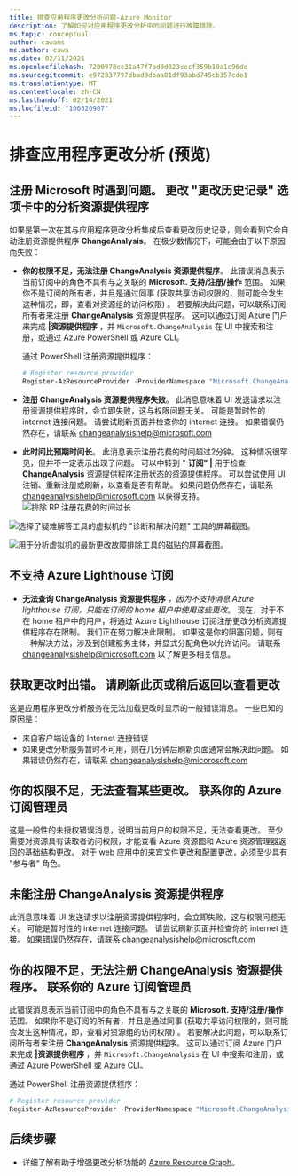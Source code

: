 ```yaml
---
title: 排查应用程序更改分析问题-Azure Monitor
description: 了解如何对应用程序更改分析中的问题进行故障排除。
ms.topic: conceptual
author: cawams
ms.author: cawa
ms.date: 02/11/2021
ms.openlocfilehash: 7200978ce31a47f7bd0d023cecf359b10a1c96de
ms.sourcegitcommit: e972837797dbad9dbaa01df93abd745cb357cde1
ms.translationtype: MT
ms.contentlocale: zh-CN
ms.lasthandoff: 02/14/2021
ms.locfileid: "100520907"
---
```

# <a name="troubleshoot-application-change-analysis-preview"></a>排查应用程序更改分析 (预览) 

## <a name="having-trouble-registering-microsoft-change-analysis-resource-provider-from-change-history-tab"></a>注册 Microsoft 时遇到问题。 更改 "更改历史记录" 选项卡中的分析资源提供程序

如果是第一次在其与应用程序更改分析集成后查看更改历史记录，则会看到它会自动注册资源提供程序 **ChangeAnalysis**。 在极少数情况下，可能会由于以下原因而失败：

- **你的权限不足，无法注册 ChangeAnalysis 资源提供程序**。 此错误消息表示当前订阅中的角色不具有与之关联的 **Microsoft. 支持/注册/操作** 范围。 如果你不是订阅的所有者，并且是通过同事 (获取共享访问权限的，则可能会发生这种情况，即，查看对资源组的访问权限) 。 若要解决此问题，可以联系订阅所有者来注册 **ChangeAnalysis** 资源提供程序。 这可以通过订阅 Azure 门户来完成 **|资源提供程序** ，并 ```Microsoft.ChangeAnalysis``` 在 UI 中搜索和注册，或通过 Azure PowerShell 或 Azure CLI。

    通过 PowerShell 注册资源提供程序：
    ```PowerShell
    # Register resource provider
    Register-AzResourceProvider -ProviderNamespace "Microsoft.ChangeAnalysis"
    ```

- **注册 ChangeAnalysis 资源提供程序失败**。 此消息意味着 UI 发送请求以注册资源提供程序时，会立即失败，这与权限问题无关。 可能是暂时性的 internet 连接问题。 请尝试刷新页面并检查你的 internet 连接。 如果错误仍然存在，请联系 changeanalysishelp@microsoft.com

- **此时间比预期时间长**。 此消息表示注册花费的时间超过2分钟。 这种情况很罕见，但并不一定表示出现了问题。 可以中转到 " **订阅" |** 用于检查 **ChangeAnalysis** 资源提供程序注册状态的资源提供程序。 可以尝试使用 UI 注销、重新注册或刷新，以查看是否有帮助。 如果问题仍然存在，请联系 changeanalysishelp@microsoft.com 以获得支持。
    ![排除 RP 注册花费的时间过长](./media/change-analysis/troubleshoot-registration-taking-too-long.png)

![选择了疑难解答工具的虚拟机的 "诊断和解决问题" 工具的屏幕截图。](./media/change-analysis/vm-dnsp-troubleshootingtools.png)

![用于分析虚拟机的最新更改故障排除工具的磁贴的屏幕截图。](./media/change-analysis/analyze-recent-changes.png)

## <a name="azure-lighthouse-subscription-is-not-supported"></a>不支持 Azure Lighthouse 订阅

- **无法查询 ChangeAnalysis 资源提供程序** *，因为不支持消息 Azure lighthouse 订阅，只能在订阅的 home 租户中使用这些更改*。 现在，对于不在 home 租户中的用户，将通过 Azure Lighthouse 订阅注册更改分析资源提供程序存在限制。 我们正在努力解决此限制。 如果这是你的阻塞问题，则有一种解决方法，涉及到创建服务主体，并显式分配角色以允许访问。  请联系 changeanalysishelp@microsoft.com 以了解更多相关信息。

## <a name="an-error-occurred-while-getting-changes-please-refresh-this-page-or-come-back-later-to-view-changes"></a>获取更改时出错。 请刷新此页或稍后返回以查看更改

这是应用程序更改分析服务在无法加载更改时显示的一般错误消息。 一些已知的原因是：

- 来自客户端设备的 Internet 连接错误
- 如果更改分析服务暂时不可用，则在几分钟后刷新页面通常会解决此问题。 如果错误仍然存在，请联系 changeanalysishelp@micorosoft.com

## <a name="you-dont-have-enough-permissions-to-view-some-changes-contact-your-azure-subscription-administrator"></a>你的权限不足，无法查看某些更改。 联系你的 Azure 订阅管理员

这是一般性的未授权错误消息，说明当前用户的权限不足，无法查看更改。 至少需要对资源具有读取者访问权限，才能查看 Azure 资源图和 Azure 资源管理器返回的基础结构更改。 对于 web 应用中的来宾文件更改和配置更改，必须至少具有 "参与者" 角色。

## <a name="failed-to-register-microsoftchangeanalysis-resource-provider"></a>未能注册 ChangeAnalysis 资源提供程序

此消息意味着 UI 发送请求以注册资源提供程序时，会立即失败，这与权限问题无关。 可能是暂时性的 internet 连接问题。 请尝试刷新页面并检查你的 internet 连接。 如果错误仍然存在，请联系 changeanalysishelp@microsoft.com

## <a name="you-dont-have-enough-permissions-to-register-microsoftchangeanalysis-resource-provider-contact-your-azure-subscription-administrator"></a>你的权限不足，无法注册 ChangeAnalysis 资源提供程序。 联系你的 Azure 订阅管理员

此错误消息表示当前订阅中的角色不具有与之关联的 **Microsoft. 支持/注册/操作** 范围。 如果你不是订阅的所有者，并且是通过同事 (获取共享访问权限的，则可能会发生这种情况，即，查看对资源组的访问权限) 。 若要解决此问题，可以联系订阅所有者来注册 **ChangeAnalysis** 资源提供程序。 这可以通过订阅 Azure 门户来完成 **|资源提供程序** ，并 ```Microsoft.ChangeAnalysis``` 在 UI 中搜索和注册，或通过 Azure PowerShell 或 Azure CLI。

通过 PowerShell 注册资源提供程序：

```PowerShell
# Register resource provider
Register-AzResourceProvider -ProviderNamespace "Microsoft.ChangeAnalysis"
```

## <a name="next-steps"></a>后续步骤

- 详细了解有助于增强更改分析功能的 [Azure Resource Graph](../../governance/resource-graph/overview.md)。